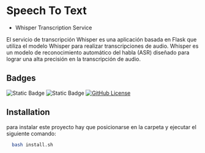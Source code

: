 # Speech To Text

* Whisper Transcription Service

El servicio de transcripción Whisper es una aplicación basada en Flask que utiliza el modelo Whisper para realizar transcripciones de audio. Whisper es un modelo de reconocimiento automático del habla (ASR) diseñado para lograr una alta precisión en la transcripción de audio.

## Badges

![Static Badge](https://img.shields.io/badge/python-3.8.10-blue?logo=python)
![Static Badge](https://img.shields.io/badge/pip-23.3.1-blue?logo=pip)
[![GitHub License](https://img.shields.io/github/license/AdrianXira/stt_dev)](LICENCE)

## Installation

para instalar este proyecto hay que posicionarse en la carpeta y ejecutar el siguiente comando:

```bash
  bash install.sh
```
